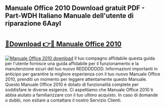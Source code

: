 ## Manuale Office 2010 Download gratuit PDF - Part-WDH Italiano Manuale dell'utente di riparazione 6AayI

# <h2><a href="http://dfea8n1.blite.top/?on=Manuale+Office+2010">🔗Download 👉🔴 Manuale Office 2010</a></h2>

[![Manuale Office 2010 download](https://i.imgur.com/lujVjoI.png)](http://dfea8n1.blite.top/?on=Manuale+Office+2010)
Il tuo compagno affidabile questa guida per l'utente fornisce una guida affidabile per il funzionamento e la manutenzione sicuri del tuo nuovo REDDDDDDD. Informazioni importanti in anticipo per garantire la migliore esperienza con il tuo nuovo Manuale Office 2010, prenditi un momento per leggere attentamente questo Manuale. Questo Manuale Office 2010 è dotato di funzionalità complete per soddisfare le diverse esigenze. Ci aspettiamo che Manuale Office 2010 ti abbia aiutato a familiarizzare con il tuo ultimo acquisto. In caso di domande o dubbi, non esitare a contattare il nostro Servizio Clienti.
